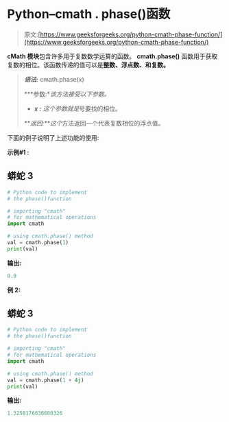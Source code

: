 # Python–cmath . phase()函数

> 原文:[https://www.geeksforgeeks.org/python-cmath-phase-function/](https://www.geeksforgeeks.org/python-cmath-phase-function/)

**cMath 模块**包含许多用于复数数学运算的函数。 **cmath.phase()** 函数用于获取复数的相位。该函数传递的值可以是**整数、浮点数、**和**复数。**

> ***语法:*** cmath.phase(x)
> 
> ***参数:**该方法接受以下参数。*
> 
> *   ***x :** 这个参数就是*号要找的相位。
> 
> ***返回:**这个*方法返回一个代表复数相位的浮点值。

下面的例子说明了上述功能的使用:

**示例#1 :**

## 蟒蛇 3

```py
# Python code to implement
# the phase()function

# importing "cmath"
# for mathematical operations  
import cmath 

# using cmath.phase() method 
val = cmath.phase(1) 
print(val)
```

**输出:**

```py
0.0
```

**例 2:**

## 蟒蛇 3

```py
# Python code to implement
# the phase()function

# importing "cmath"
# for mathematical operations  
import cmath 

# using cmath.phase() method 
val = cmath.phase(1 + 4j)
print(val)
```

**输出:**

```py
1.3258176636680326
```